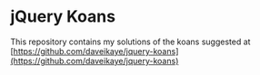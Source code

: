 # jQuery Koans

This repository contains my solutions of the koans suggested at [https://github.com/daveikaye/jquery-koans](https://github.com/daveikaye/jquery-koans)